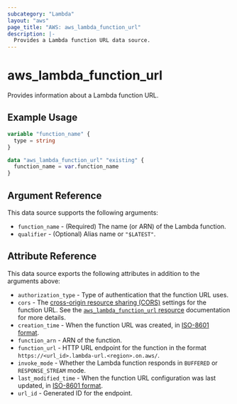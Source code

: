 ```yaml
---
subcategory: "Lambda"
layout: "aws"
page_title: "AWS: aws_lambda_function_url"
description: |-
  Provides a Lambda function URL data source.
---
```


# aws_lambda_function_url

Provides information about a Lambda function URL.

## Example Usage

```terraform
variable "function_name" {
  type = string
}

data "aws_lambda_function_url" "existing" {
  function_name = var.function_name
}
```

## Argument Reference

This data source supports the following arguments:

* `function_name` - (Required) The name (or ARN) of the Lambda function.
* `qualifier` - (Optional) Alias name or `"$LATEST"`.

## Attribute Reference

This data source exports the following attributes in addition to the arguments above:

* `authorization_type` - Type of authentication that the function URL uses.
* `cors` - The [cross-origin resource sharing (CORS)](https://developer.mozilla.org/en-US/docs/Web/HTTP/CORS) settings for the function URL. See the [`aws_lambda_function_url` resource](/docs/providers/aws/r/lambda_function_url.html) documentation for more details.
* `creation_time` - When the function URL was created, in [ISO-8601 format](https://www.w3.org/TR/NOTE-datetime).
* `function_arn` - ARN of the function.
* `function_url` - HTTP URL endpoint for the function in the format `https://<url_id>.lambda-url.<region>.on.aws/`.
* `invoke_mode` - Whether the Lambda function responds in `BUFFERED` or `RESPONSE_STREAM` mode.
* `last_modified_time` - When the function URL configuration was last updated, in [ISO-8601 format](https://www.w3.org/TR/NOTE-datetime).
* `url_id` - Generated ID for the endpoint.
